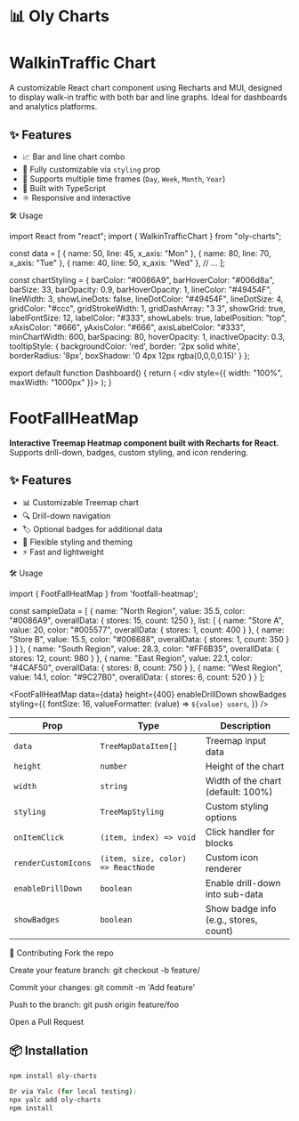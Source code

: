 

# 📊 Oly Charts

# WalkinTraffic Chart
A customizable React chart component using Recharts and MUI, designed to display walk-in traffic with both bar and line graphs. Ideal for dashboards and analytics platforms.

## ✨ Features

- 📈 Bar and line chart combo
- 🎨 Fully customizable via `styling` prop
- 📅 Supports multiple time frames (`Day`, `Week`, `Month`, `Year`)
- 🧠 Built with TypeScript
- ⚛️ Responsive and interactive



🛠 Usage

import React from "react";
import { WalkinTrafficChart } from "oly-charts";

const data = [
  { name: 50, line: 45, x_axis: "Mon" },
  { name: 80, line: 70, x_axis: "Tue" },
  { name: 40, line: 50, x_axis: "Wed" },
  // ...
];

const chartStyling = {
    barColor: "#0086A9",
    barHoverColor: "#006d8a",
    barSize: 33,
    barOpacity: 0.9,
    barHoverOpacity: 1,
    lineColor: "#49454F",
    lineWidth: 3,
    showLineDots: false,
    lineDotColor: "#49454F",
    lineDotSize: 4,
    gridColor: "#ccc",
    gridStrokeWidth: 1,
    gridDashArray: "3 3",
    showGrid: true,
    labelFontSize: 12,
    labelColor: "#333",
    showLabels: true,
    labelPosition: "top",
    xAxisColor: "#666",
    yAxisColor: "#666",
    axisLabelColor: "#333",
    minChartWidth: 600,
    barSpacing: 80,
    hoverOpacity: 1,
    inactiveOpacity: 0.3,
    tooltipStyle: {
      backgroundColor: 'red',
      border: '2px solid white',
      borderRadius: '8px',
      boxShadow: '0 4px 12px rgba(0,0,0,0.15)'
    }
  };

export default function Dashboard() {
  return (
    <div style={{ width: "100%", maxWidth: "1000px" }}>
      <WalkinTrafficChart
        data={data}
        timeFrame="Week"
        styling={chartStyling}
      />
    </div>
  );
}


# FootFallHeatMap

**Interactive Treemap Heatmap component built with Recharts for React.**  
Supports drill-down, badges, custom styling, and icon rendering.

## ✨ Features

- 📊 Customizable Treemap chart
- 🔍 Drill-down navigation
- 🏷️ Optional badges for additional data
- 🎨 Flexible styling and theming
- ⚡ Fast and lightweight

🛠 Usage

import { FootFallHeatMap } from 'footfall-heatmap';

const sampleData = [
  {
    name: "North Region",
    value: 35.5,
    color: "#0086A9",
    overallData: { stores: 15, count: 1250 },
    list: [
      { name: "Store A", value: 20, color: "#005577", overallData: { stores: 1, count: 400 } },
      { name: "Store B", value: 15.5, color: "#006688", overallData: { stores: 1, count: 350 } }
    ]
  },
  {
    name: "South Region",
    value: 28.3,
    color: "#FF6B35",
    overallData: { stores: 12, count: 980 }
  },
  {
    name: "East Region",
    value: 22.1,
    color: "#4CAF50",
    overallData: { stores: 8, count: 750 }
  },
  {
    name: "West Region",
    value: 14.1,
    color: "#9C27B0",
    overallData: { stores: 6, count: 520 }
  }
];

<FootFallHeatMap
  data={data}
  height={400}
  enableDrillDown
  showBadges
  styling={{
    fontSize: 16,
    valueFormatter: (value) => `${value} users`,
  }}
/>

| Prop                | Type                               | Description                           |
| ------------------- | ---------------------------------- | ------------------------------------- |
| `data`              | `TreeMapDataItem[]`                | Treemap input data                    |
| `height`            | `number`                           | Height of the chart                   |
| `width`             | `string`                           | Width of the chart (default: 100%)    |
| `styling`           | `TreeMapStyling`                   | Custom styling options                |
| `onItemClick`       | `(item, index) => void`            | Click handler for blocks              |
| `renderCustomIcons` | `(item, size, color) => ReactNode` | Custom icon renderer                  |
| `enableDrillDown`   | `boolean`                          | Enable drill-down into sub-data       |
| `showBadges`        | `boolean`                          | Show badge info (e.g., stores, count) |


🤝 Contributing
Fork the repo

Create your feature branch: git checkout -b feature/

Commit your changes: git commit -m 'Add feature'

Push to the branch: git push origin feature/foo

Open a Pull Request

## 📦 Installation

```bash
npm install oly-charts

Or via Yalc (for local testing):
npx yalc add oly-charts
npm install